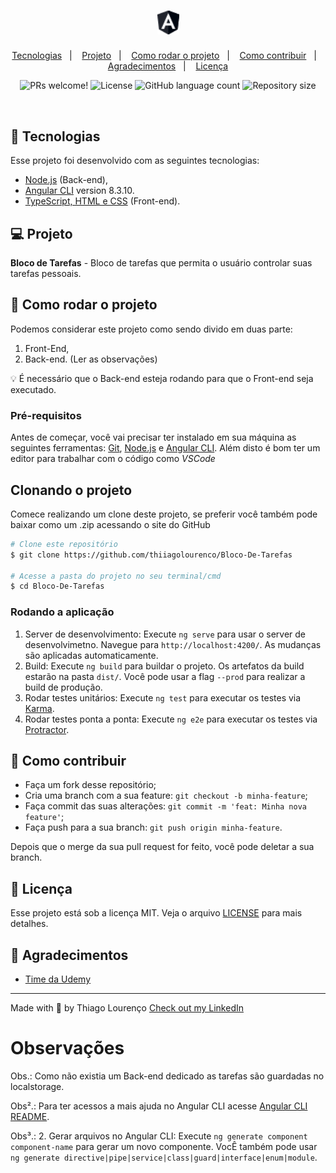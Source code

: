 <h1 align="center">
    <img alt="Angular" title="Angular" src="./src/favicon.ico" width="35px" />
</h1>

<p align="center">
  <a href="#-tecnologias">Tecnologias</a>&nbsp;&nbsp;&nbsp;|&nbsp;&nbsp;&nbsp;
  <a href="#-projeto">Projeto</a>&nbsp;&nbsp;&nbsp;|&nbsp;&nbsp;&nbsp;
  <a href="#-tecnologias">Como rodar o projeto</a>&nbsp;&nbsp;&nbsp;|&nbsp;&nbsp;&nbsp;
  <a href="#-como-rodar-o-projeto">Como contribuir</a>&nbsp;&nbsp;&nbsp;|&nbsp;&nbsp;&nbsp;
  <a href="#-agradecimentos">Agradecimentos</a>&nbsp;&nbsp;&nbsp;|&nbsp;&nbsp;&nbsp;
  <a href="#-licença">Licença</a>
  
</p>

<p align="center">
 <img src="https://img.shields.io/static/v1?label=PRs&message=welcome&color=7159c1&labelColor=000000" alt="PRs welcome!" />

  <img alt="License" src="https://img.shields.io/static/v1?label=license&message=MIT&color=7159c1&labelColor=000000">

  <img alt="GitHub language count" src="https://img.shields.io/github/languages/count/thiiagolourenco/Bloco-De-Tarefas?color=%2304D361">

  <img alt="Repository size" src="https://img.shields.io/github/repo-size/thiiagolourenco/Bloco-De-Tarefas">

</p>

<br>

## 🚀 Tecnologias

Esse projeto foi desenvolvido com as seguintes tecnologias:

- [Node.js](https://nodejs.org/en/) (Back-end),
- [Angular CLI](https://github.com/angular/angular-cli) version 8.3.10.
- [TypeScript, HTML e CSS](https://www.typescriptlang.org/) (Front-end).

## 💻 Projeto

**Bloco de Tarefas** - Bloco de tarefas que permita o usuário controlar suas tarefas pessoais.

## 🚀 Como rodar o projeto

Podemos considerar este projeto como sendo divido em duas parte:

1. Front-End,
2. Back-end. (Ler as observações)

💡 É necessário que o Back-end esteja rodando para que o Front-end seja executado.

### Pré-requisitos

Antes de começar, você vai precisar ter instalado em sua máquina as seguintes ferramentas:
[Git](https://git-scm.com), [Node.js](https://nodejs.org/en/) e [Angular CLI](https://github.com/angular/angular-cli).
Além disto é bom ter um editor para trabalhar com o código como _VSCode_

## Clonando o projeto

Comece realizando um clone deste projeto, se preferir você também pode baixar como um .zip acessando o site do GitHub

```bash
# Clone este repositório
$ git clone https://github.com/thiiagolourenco/Bloco-De-Tarefas

# Acesse a pasta do projeto no seu terminal/cmd
$ cd Bloco-De-Tarefas
```

### Rodando a aplicação

1. Server de desenvolvimento: Execute `ng serve` para usar o server de desenvolvimetno. Navegue para `http://localhost:4200/`. As mudanças são aplicadas automaticamente.
2. Build: Execute `ng build` para buildar o projeto. Os artefatos da build estarão na pasta `dist/`. Você pode usar a flag `--prod` para realizar a build de produção.
3. Rodar testes unitários: Execute `ng test` para executar os testes via [Karma](https://karma-runner.github.io).
4. Rodar testes ponta a ponta: Execute `ng e2e` para executar os testes via [Protractor](http://www.protractortest.org/).

## 🤔 Como contribuir

- Faça um fork desse repositório;
- Cria uma branch com a sua feature: `git checkout -b minha-feature`;
- Faça commit das suas alterações: `git commit -m 'feat: Minha nova feature'`;
- Faça push para a sua branch: `git push origin minha-feature`.

Depois que o merge da sua pull request for feito, você pode deletar a sua branch.

## 📝 Licença

Esse projeto está sob a licença MIT. Veja o arquivo [LICENSE](LICENSE.md) para mais detalhes.

## 🙌 Agradecimentos

- [Time da Udemy](https://www.udemy.com/)

---

Made with 💜 by Thiago Lourenço [Check out my LinkedIn](https://www.linkedin.com/in/thiiagolourenco)

# Observações

Obs.: Como não existia um Back-end dedicado as tarefas são guardadas no localstorage.

Obs².: Para ter acessos a mais ajuda no Angular CLI acesse [Angular CLI README](https://github.com/angular/angular-cli/blob/master/README.md).

Obs³.: 2. Gerar arquivos no Angular CLI: Execute `ng generate component component-name` para gerar um novo componente. VocÊ também pode usar `ng generate directive|pipe|service|class|guard|interface|enum|module`.


